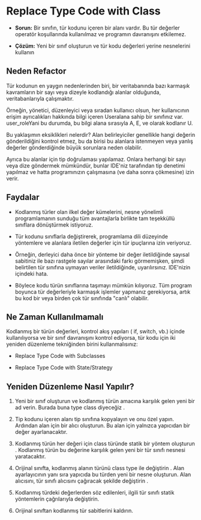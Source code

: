 # Replace Type Code with Class

- **Sorun:** Bir sınıfın, tür kodunu içeren bir alanı vardır. Bu tür değerler operatör koşullarında kullanılmaz ve programın davranışını etkilemez.

- **Çözüm:** Yeni bir sınıf oluşturun ve tür kodu değerleri yerine nesnelerini kullanın

## Neden Refactor

Tür kodunun en yaygın nedenlerinden biri, bir veritabanında bazı karmaşık kavramların bir sayı veya dizeyle kodlandığı alanlar olduğunda, veritabanlarıyla çalışmaktır.

Örneğin, yönetici, düzenleyici veya sıradan kullanıcı olsun, her kullanıcının erişim ayrıcalıkları hakkında bilgi içeren Useralana sahip bir sınıfınız var. user_roleYani bu durumda, bu bilgi alana sırasıyla A, E, ve olarak kodlanır U.

Bu yaklaşımın eksiklikleri nelerdir? Alan belirleyiciler genellikle hangi değerin gönderildiğini kontrol etmez, bu da birisi bu alanlara istenmeyen veya yanlış değerler gönderdiğinde büyük sorunlara neden olabilir.

Ayrıca bu alanlar için tip doğrulaması yapılamaz. Onlara herhangi bir sayı veya dize göndermek mümkündür, bunlar IDE'niz tarafından tip denetimi yapılmaz ve hatta programınızın çalışmasına (ve daha sonra çökmesine) izin verir.

## Faydalar

- Kodlanmış türler olan ilkel değer kümelerini, nesne yönelimli programlamanın sunduğu tüm avantajlarla birlikte tam teşekküllü sınıflara dönüştürmek istiyoruz.

- Tür kodunu sınıflarla değiştirerek, programlama dili düzeyinde yöntemlere ve alanlara iletilen değerler için tür ipuçlarına izin veriyoruz.

- Örneğin, derleyici daha önce bir yönteme bir değer iletildiğinde sayısal sabitiniz ile bazı rastgele sayılar arasındaki farkı görmemişken, şimdi belirtilen tür sınıfına uymayan veriler iletildiğinde, uyarılırsınız. IDE'nizin içindeki hata.

- Böylece kodu türün sınıflarına taşımayı mümkün kılıyoruz. Tüm program boyunca tür değerleriyle karmaşık işlemler yapmanız gerekiyorsa, artık bu kod bir veya birden çok tür sınıfında "canlı" olabilir.

## Ne Zaman Kullanılmamalı

Kodlanmış bir türün değerleri, kontrol akış yapıları ( if, switch, vb.) içinde kullanılıyorsa ve bir sınıf davranışını kontrol ediyorsa, tür kodu için iki yeniden düzenleme tekniğinden birini kullanmalısınız:

- Replace Type Code with Subclasses

- Replace Type Code with State/Strategy

## Yeniden Düzenleme Nasıl Yapılır?

1. Yeni bir sınıf oluşturun ve kodlanmış türün amacına karşılık gelen yeni bir ad verin. Burada buna type class diyeceğiz .

2. Tip kodunu içeren alanı tip sınıfına kopyalayın ve onu özel yapın. Ardından alan için bir alıcı oluşturun. Bu alan için yalnızca yapıcıdan bir değer ayarlanacaktır.

3. Kodlanmış türün her değeri için class türünde statik bir yöntem oluşturun . Kodlanmış türün bu değerine karşılık gelen yeni bir tür sınıfı nesnesi yaratacaktır.

4. Orijinal sınıfta, kodlanmış alanın türünü class type ile değiştirin . Alan ayarlayıcının yanı sıra yapıcıda bu türden yeni bir nesne oluşturun. Alan alıcısını, tür sınıfı alıcısını çağıracak şekilde değiştirin .

5. Kodlanmış türdeki değerlerden söz edilenleri, ilgili tür sınıfı statik yöntemlerin çağrılarıyla değiştirin.

6. Orijinal sınıftan kodlanmış tür sabitlerini kaldırın.
